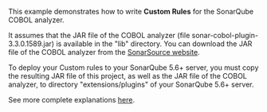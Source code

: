 This example demonstrates how to write **Custom Rules** for the SonarQube COBOL analyzer.

It assumes that the JAR file of the COBOL analyzer (file sonar-cobol-plugin-3.3.0.1589.jar)
is available in the "lib" directory.
You can download the JAR file of the COBOL analyzer from the [SonarSource website](http://redirect.sonarsource.com/plugins/cobol.html).

To deploy your Custom rules to your SonarQube 5.6+ server, you must copy the resulting JAR file of this project, as well as the JAR file
of the COBOL analyzer, to directory "extensions/plugins" of your SonarQube 5.6+ server.

See more complete explanations [here](http://docs.sonarqube.org/display/PLUG/Custom+Rules+for+COBOL).
